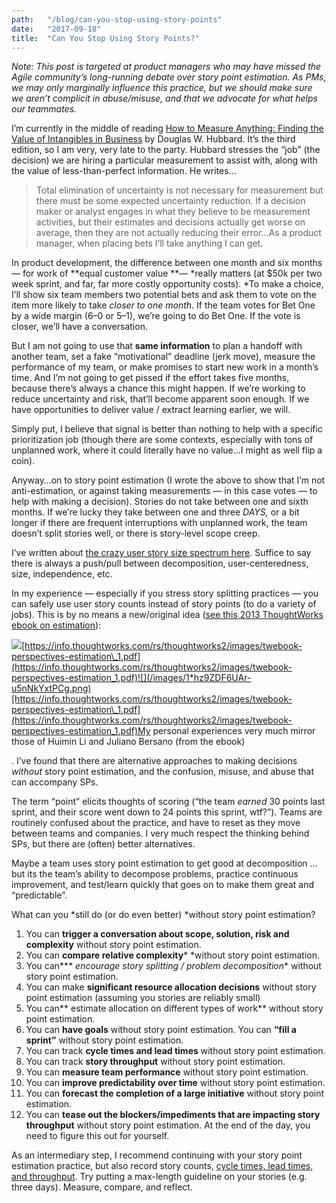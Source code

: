 ```yaml
---
path:	"/blog/can-you-stop-using-story-points"
date:	"2017-09-18"
title:	"Can You Stop Using Story Points?"
---
```


*Note: This post is targeted at product managers who may have missed the Agile community’s long-running debate over story point estimation. As PMs, we may only marginally influence this practice, but we should make sure we aren’t complicit in abuse/misuse, and that we advocate for what helps our teammates.*

I’m currently in the middle of reading [How to Measure Anything: Finding the Value of Intangibles in Business](https://www.amazon.com/How-Measure-Anything-Intangibles-Business/dp/1118539273/ref=pd_lpo_sbs_14_t_0?_encoding=UTF8&psc=1&refRID=9D84QBBJFC7QQE3K4WAG) by Douglas W. Hubbard. It’s the third edition, so I am very, very late to the party. Hubbard stresses the “job” (the decision) we are hiring a particular measurement to assist with, along with the value of less-than-perfect information. He writes…


> Total elimination of uncertainty is not necessary for measurement but there must be some expected uncertainty reduction. If a decision maker or analyst engages in what they believe to be measurement activities, but their estimates and decisions actually get worse on average, then they are not actually reducing their error…As a product manager, when placing bets I’ll take anything I can get.

In product development, the difference between one month and six months — for work of **equal customer value **— *really matters (at $50k per two week sprint, and far, far more costly opportunity costs). *To make a choice, I’ll show six team members two potential bets and ask them to vote on the item more likely to take *closer to one month*. If the team votes for Bet One by a wide margin (6–0 or 5–1), we’re going to do Bet One. If the vote is closer, we’ll have a conversation.

But I am not going to use that **same information** to plan a handoff with another team, set a fake “motivational” deadline (jerk move), measure the performance of my team, or make promises to start new work in a month’s time. And I’m not going to get pissed if the effort takes five months, because there’s always a chance this might happen. If we’re working to reduce uncertainty and risk, that’ll become apparent soon enough. If we have opportunities to deliver value / extract learning earlier, we will.

Simply put, I believe that signal is better than nothing to help with a specific prioritization job (though there are some contexts, especially with tons of unplanned work, where it could literally have no value…I might as well flip a coin).

Anyway…on to story point estimation (I wrote the above to show that I’m not anti-estimation, or against taking measurements — in this case votes — to help with making a decision). Stories do not take between one and sixth months. If we’re lucky they take between one and three *DAYS,* or a bit longer if there are frequent interruptions with unplanned work, the team doesn’t split stories well, or there is story-level scope creep.

I’ve written about [the crazy user story size spectrum here](https://hackernoon.com/stories-vs-epics-d773118420d2). Suffice to say there is always a push/pull between decomposition, user-centeredness, size, independence, etc.

In my experience — especially if you stress story splitting practices — you can safely use user story counts instead of story points (to do a variety of jobs). This is by no means a new/original idea ([see this 2013 ThoughtWorks ebook on estimation](https://info.thoughtworks.com/rs/thoughtworks2/images/twebook-perspectives-estimation_1.pdf)):

![](/images/1*GZzMz0q8MA9IUrHW092_Ng.png)[https://info.thoughtworks.com/rs/thoughtworks2/images/twebook-perspectives-estimation\_1.pdf](https://info.thoughtworks.com/rs/thoughtworks2/images/twebook-perspectives-estimation_1.pdf)![](/images/1*hz9ZDF6UAr-u5nNkYxtPCg.png)[https://info.thoughtworks.com/rs/thoughtworks2/images/twebook-perspectives-estimation\_1.pdf](https://info.thoughtworks.com/rs/thoughtworks2/images/twebook-perspectives-estimation_1.pdf)My personal experiences very much mirror those of Huimin Li and Juliano Bersano (from the ebook)

. I’ve found that there are alternative approaches to making decisions *without* story point estimation, and the confusion, misuse, and abuse that can accompany SPs.

The term “point” elicits thoughts of scoring (“the team *earned* 30 points last sprint, and their score went down to 24 points this sprint, wtf?”). Teams are routinely confused about the practice, and have to reset as they move between teams and companies. I very much respect the thinking behind SPs, but there are (often) better alternatives.

Maybe a team uses story point estimation to get good at decomposition … but its the team’s ability to decompose problems, practice continuous improvement, and test/learn quickly that goes on to make them great and “predictable”.

What can you *still do (or do even better) *without story point estimation?

1. You can **trigger a conversation about scope, solution, risk and complexity** without story point estimation.
2. You can **compare relative complexity*** *without story point estimation.
3. You can*** *encourage story splitting / problem decomposition** without story point estimation.
4. You can make **significant resource allocation decisions** without story point estimation (assuming you stories are reliably small)
5. You can** estimate allocation on different types of work** without story point estimation.
6. You can **have goals** without story point estimation. You can **“fill a sprint”** without story point estimation.
7. You can track **cycle times and lead times** without story point estimation.
8. You can track **story throughput** without story point estimation.
9. You can **measure team performance** without story point estimation.
10. You can **improve predictability over time** without story point estimation.
11. You can **forecast the completion of a large initiative** without story point estimation.
12. You can **tease out the blockers/impediments that are impacting story throughput** without story point estimation.
At the end of the day, you need to figure this out for yourself.

As an intermediary step, I recommend continuing with your story point estimation practice, but also record story counts, [cycle times, lead times, and throughput](https://leankit.com/learn/kanban/lean-flow-metrics/). Try putting a max-length guideline on your stories (e.g. three days). Measure, compare, and reflect.

